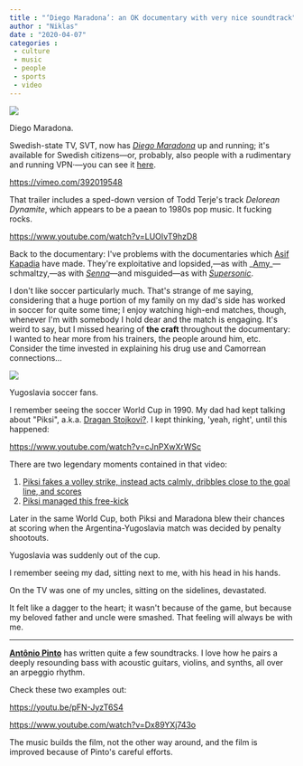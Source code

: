 ```yaml
---
title : "‘Diego Maradona’: an OK documentary with very nice soundtrack"
author : "Niklas"
date : "2020-04-07"
categories : 
 - culture
 - music
 - people
 - sports
 - video
---
```


![](https://niklasblog.com/wp-content/Screenshot_20200406-140710.png)

Diego Maradona.

Swedish-state TV, SVT, now has _[Diego Maradona](https://en.wikipedia.org/wiki/Diego_Maradona_(film))_ up and running; it's available for Swedish citizens—or, probably, also people with a rudimentary and running VPN·—you can see it [here](https://www.svtplay.se/video/26174020/diego-maradona).

https://vimeo.com/392019548

That trailer includes a sped-down version of Todd Terje's track _Delorean Dynamite_, which appears to be a paean to 1980s pop music. It fucking rocks.

https://www.youtube.com/watch?v=LUOIvT9hzD8

Back to the documentary: I've problems with the documentaries which [Asif Kapadia](https://en.wikipedia.org/wiki/Asif_Kapadia) have made. They're exploitative and lopsided,—as with _[Amy](https://en.wikipedia.org/wiki/Amy_(2015_film))_—schmaltzy,—as with _[Senna](https://en.wikipedia.org/wiki/Senna_(film))_—and misguided—as with _[Supersonic](https://en.wikipedia.org/wiki/Oasis:_Supersonic)_.

I don't like soccer particularly much. That's strange of me saying, considering that a huge portion of my family on my dad's side has worked in soccer for quite some time; I enjoy watching high-end matches, though, whenever I'm with somebody I hold dear and the match is engaging. It's weird to say, but I missed hearing of **the craft** throughout the documentary: I wanted to hear more from his trainers, the people around him, etc. Consider the time invested in explaining his drug use and Camorrean connections…

![](https://niklasblog.com/wp-content/Screenshot_20200406-143002.png)

Yugoslavia soccer fans.

I remember seeing the soccer World Cup in 1990. My dad had kept talking about "Piksi", a.k.a. [Dragan Stojkovi?](https://en.wikipedia.org/wiki/Dragan_Stojkovi%C4%87). I kept thinking, 'yeah, right', until this happened:

https://www.youtube.com/watch?v=cJnPXwXrWSc

There are two legendary moments contained in that video:

1. [Piksi fakes a volley strike, instead acts calmly, dribbles close to the goal line, and scores](https://youtu.be/cJnPXwXrWSc?t=138)
2. [Piksi managed this free-kick](https://youtu.be/cJnPXwXrWSc?t=207)

Later in the same World Cup, both Piksi and Maradona blew their chances at scoring when the Argentina-Yugoslavia match was decided by penalty shootouts.

Yugoslavia was suddenly out of the cup.

I remember seeing my dad, sitting next to me, with his head in his hands.

On the TV was one of my uncles, sitting on the sidelines, devastated.

It felt like a dagger to the heart; it wasn't because of the game, but because my beloved father and uncle were smashed. That feeling will always be with me.

* * *

**[Antônio Pinto](https://en.wikipedia.org/wiki/Ant%C3%B4nio_Pinto_(composer))** has written quite a few soundtracks. I love how he pairs a deeply resounding bass with acoustic guitars, violins, and synths, all over an arpeggio rhythm.

Check these two examples out:

https://youtu.be/pFN-JyzT6S4

https://www.youtube.com/watch?v=Dx89YXj743o

The music builds the film, not the other way around, and the film is improved because of Pinto's careful efforts.
